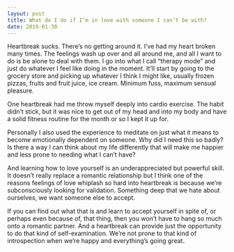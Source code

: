 ```yaml
---
layout: post
title: What do I do if I’m in love with someone I can’t be with?
date: 2019-01-30
---
```


<p>Heartbreak sucks. There’s no getting around it. I’ve had my heart broken many times. The feelings wash up over and all around me, and all I want to do is be alone to deal with them. I go into what I call “therapy mode” and just do whatever I feel like doing in the moment. It’ll start by going to the grocery store and picking up whatever I think I might like, usually frozen pizzas, fruits and fruit juice, ice cream. Minimum fuss, maximum sensual pleasure.</p><p>One heartbreak had me throw myself deeply into cardio exercise. The habit didn’t stick, but it was nice to get out of my head and into my body and have a solid fitness routine for the month or so I kept it up for.</p><p>Personally I also used the experience to meditate on just what it means to become emotionally dependent on someone. Why did I need this so badly? Is there a way I can think about my life differently that will make me happier and less prone to needing what I can’t have?</p><p>And learning how to love yourself is an underappreciated but powerful skill. It doesn’t really replace a romantic relationship but I think one of the reasons feelings of love whiplash so hard into heartbreak is because we’re subconsciously looking for validation. Something deep that we hate about ourselves, we want someone else to accept.</p><p>If you can find out what that is and learn to accept yourself in spite of, or perhaps even because of, that thing, then you won’t have to hang so much onto a romantic partner. And a heartbreak can provide just the opportunity to do that kind of self-examination. We’re not prone to that kind of introspection when we’re happy and everything’s going great.</p>
